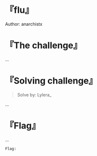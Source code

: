 # 『flu』

Author: anarchistx

# 『The challenge』

...

# 『Solving challenge』
> Solve by: Lylera_

...

# 『Flag』

...

```
Flag:
```
